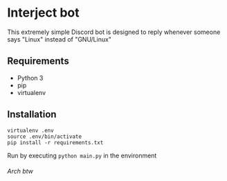 # Interject bot

This extremely simple Discord bot is designed to reply whenever someone says "Linux" instead of "GNU/Linux"

## Requirements

* Python 3
* pip
* virtualenv

## Installation

```
virtualenv .env
source .env/bin/activate
pip install -r requirements.txt
```

Run by executing `python main.py` in the environment

###### Arch btw
